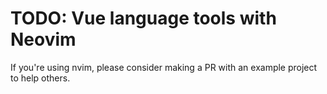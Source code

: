 # TODO: Vue language tools with Neovim

If you're using nvim, please consider making a PR with an example project to help others.
